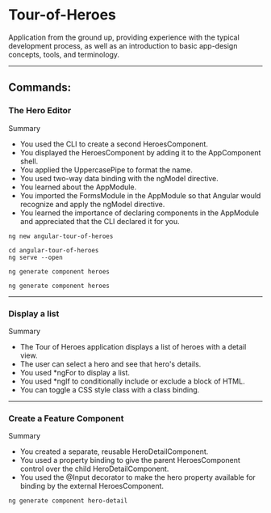 # Tour-of-Heroes
Application from the ground up, providing experience with the typical development process, as well as an introduction to basic app-design concepts, tools, and terminology.

---
## Commands:

### The Hero Editor

Summary
- You used the CLI to create a second HeroesComponent.
- You displayed the HeroesComponent by adding it to the AppComponent shell.
- You applied the UppercasePipe to format the name.
- You used two-way data binding with the ngModel directive.
- You learned about the AppModule.
- You imported the FormsModule in the AppModule so that Angular would recognize and apply the ngModel directive.
- You learned the importance of declaring components in the AppModule and appreciated that the CLI declared it for you.

```
ng new angular-tour-of-heroes

cd angular-tour-of-heroes
ng serve --open

ng generate component heroes

ng generate component heroes

```
---

### Display a list

Summary
- The Tour of Heroes application displays a list of heroes with a detail view.
- The user can select a hero and see that hero's details.
- You used *ngFor to display a list.
- You used *ngIf to conditionally include or exclude a block of HTML.
- You can toggle a CSS style class with a class binding.

---

### Create a Feature Component

Summary
- You created a separate, reusable HeroDetailComponent.
- You used a property binding to give the parent HeroesComponent control over the child HeroDetailComponent.
- You used the @Input decorator to make the hero property available for binding by the external HeroesComponent.

```
ng generate component hero-detail
```
